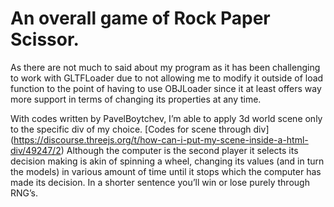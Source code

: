 <h1>An overall game of Rock Paper Scissor. </h1>
As there are not much to said about my program as it has been challenging to work with GLTFLoader due to not allowing me to modify it outside of load function to the point of having to use OBJLoader since it at least offers way more support in terms of changing its properties at any time. 


With codes written by PavelBoytchev, I’m able to apply 3d world scene only to the specific div of my choice.
[Codes for scene through div] (https://discourse.threejs.org/t/how-can-i-put-my-scene-inside-a-html-div/49247/2) 
Although the computer is the second player it selects its decision making is akin of spinning a wheel, changing its values (and in turn the models) in various amount of time until it stops which the computer has made its decision. In a shorter sentence you’ll win or lose purely through RNG’s.  
